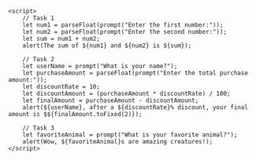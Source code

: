 <!DOCTYPE html>
<html lang="en">
<head>
    <meta charset="UTF-8">
    <meta name="viewport" content="width=device-width, initial-scale=1.0">
    <title>Document</title>
</head>
<body>
    



    <script>
        // Task 1
        let num1 = parseFloat(prompt("Enter the first number:"));
        let num2 = parseFloat(prompt("Enter the second number:"));
        let sum = num1 + num2;
        alert(The sum of ${num1} and ${num2} is ${sum});

        // Task 2
        let userName = prompt("What is your name?");
        let purchaseAmount = parseFloat(prompt("Enter the total purchase amount:"));
        let discountRate = 10;
        let discountAmount = (purchaseAmount * discountRate) / 100;
        let finalAmount = purchaseAmount - discountAmount;
        alert(${userName}, after a ${discountRate}% discount, your final amount is $${finalAmount.toFixed(2)});

        // Task 3
        let favoriteAnimal = prompt("What is your favorite animal?");
        alert(Wow, ${favoriteAnimal}s are amazing creatures!);
    </script>
</body>
</html>
